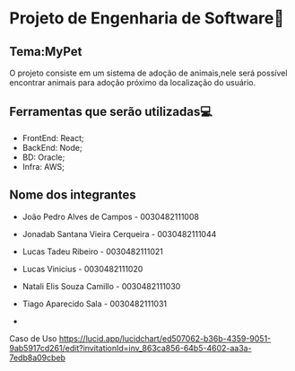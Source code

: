 # Projeto de Engenharia de Software:file_folder:
Tema:MyPet
-


O projeto consiste em um sistema de adoção de animais,nele será possível encontrar animais para adoção próximo da localização do usuário.

Ferramentas que serão utilizadas:computer:
-
- FrontEnd: React;
- BackEnd: Node;
- BD: Oracle;
- Infra: AWS;

Nome dos integrantes
-

- João Pedro Alves de Campos - 0030482111008

- Jonadab Santana Vieira Cerqueira - 0030482111044

- Lucas Tadeu Ribeiro - 0030482111021

- Lucas Vinicius - 0030482111020

- Natali Elis Souza Camillo - 0030482111030

- Tiago Aparecido Sala - 0030482111031
-
Caso de Uso https://lucid.app/lucidchart/ed507062-b36b-4359-9051-9ab5917cd261/edit?invitationId=inv_863ca856-64b5-4602-aa3a-7edb8a09cbeb

